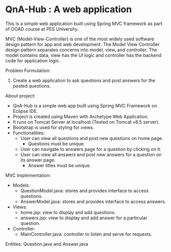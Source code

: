# QnA-Hub : A web application

This is a simple web application built using Spring MVC framework as part of OOAD course at PES University.

MVC (Model-View-Controller) is one of the most widely used software design pattern for app and web
development. The Model View Controller design pattern separates concerns into model, view, and
controller. The model contains data, view has the UI logic and controller has the backend code for
application logic.

Problem Formulation:

1. Create a web application to ask questions and post answers for the posted questions.

About project:

+ QnA-Hub is a simple web app built using Spring MVC Framework on Eclipse IDE.
+ Project is created using Maven with Archetype Web Application.
+ It runs on Tomcat Server at localhost (Tested on Tomcat v8.5 server).
+ Bootstrap is used for styling for views.
+ Functionalities: 
  - User can view all questions and post new questions on home page.
    - Questions must be unique.
  - User can navigate to answers page for a question by clicking on it.
  - User can view all answers and post new answers for a question on its answer page.
    - Answer titles must be unique.

MVC Implementation:

+ Models:
  - QuestionModel.java: stores and provides interface to access questions.
  - AnswerModel.java: stores and provides interface to access answers.
+ Views:
  - home.jsp: view to display and add questions.
  - answers.jsp: view to display and add answer for a particular question.
+ Controller:
  - MainController.java: controller to listen and serve for requests.

Entities: Question.java and Answer.java
